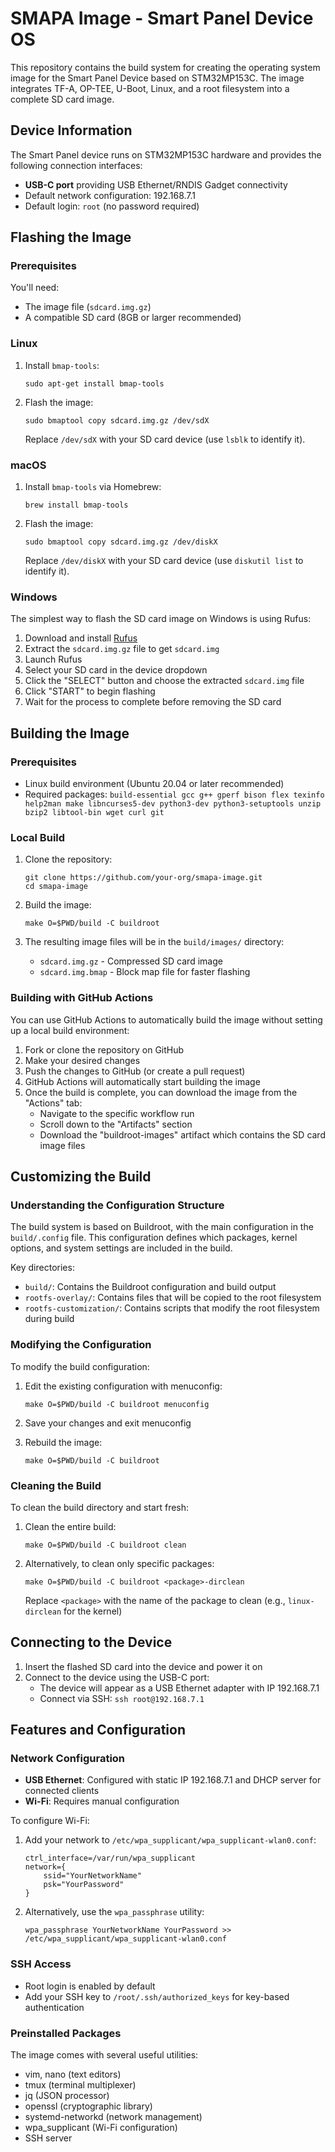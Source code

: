 # SMAPA Image - Smart Panel Device OS

This repository contains the build system for creating the operating system image for the Smart Panel Device based on STM32MP153C. The image integrates TF-A, OP-TEE, U-Boot, Linux, and a root filesystem into a complete SD card image.

## Device Information

The Smart Panel device runs on STM32MP153C hardware and provides the following connection interfaces:

- **USB-C port** providing USB Ethernet/RNDIS Gadget connectivity
- Default network configuration: 192.168.7.1
- Default login: `root` (no password required)

## Flashing the Image

### Prerequisites

You'll need:
- The image file (`sdcard.img.gz`)
- A compatible SD card (8GB or larger recommended)

### Linux

1. Install `bmap-tools`:
   ```
   sudo apt-get install bmap-tools
   ```

2. Flash the image:
   ```
   sudo bmaptool copy sdcard.img.gz /dev/sdX
   ```
   Replace `/dev/sdX` with your SD card device (use `lsblk` to identify it).

### macOS

1. Install `bmap-tools` via Homebrew:
   ```
   brew install bmap-tools
   ```

2. Flash the image:
   ```
   sudo bmaptool copy sdcard.img.gz /dev/diskX
   ```
   Replace `/dev/diskX` with your SD card device (use `diskutil list` to identify it).

### Windows

The simplest way to flash the SD card image on Windows is using Rufus:

1. Download and install [Rufus](https://rufus.ie/)
2. Extract the `sdcard.img.gz` file to get `sdcard.img`
3. Launch Rufus
4. Select your SD card in the device dropdown
5. Click the "SELECT" button and choose the extracted `sdcard.img` file
6. Click "START" to begin flashing
7. Wait for the process to complete before removing the SD card

## Building the Image

### Prerequisites

- Linux build environment (Ubuntu 20.04 or later recommended)
- Required packages: `build-essential gcc g++ gperf bison flex texinfo help2man make libncurses5-dev python3-dev python3-setuptools unzip bzip2 libtool-bin wget curl git`

### Local Build

1. Clone the repository:
   ```
   git clone https://github.com/your-org/smapa-image.git
   cd smapa-image
   ```

2. Build the image:
   ```
   make O=$PWD/build -C buildroot
   ```

3. The resulting image files will be in the `build/images/` directory:
   - `sdcard.img.gz` - Compressed SD card image
   - `sdcard.img.bmap` - Block map file for faster flashing

### Building with GitHub Actions

You can use GitHub Actions to automatically build the image without setting up a local build environment:

1. Fork or clone the repository on GitHub
2. Make your desired changes
3. Push the changes to GitHub (or create a pull request)
4. GitHub Actions will automatically start building the image
5. Once the build is complete, you can download the image from the "Actions" tab:
   - Navigate to the specific workflow run
   - Scroll down to the "Artifacts" section
   - Download the "buildroot-images" artifact which contains the SD card image files

## Customizing the Build

### Understanding the Configuration Structure

The build system is based on Buildroot, with the main configuration in the `build/.config` file. This configuration defines which packages, kernel options, and system settings are included in the build.

Key directories:
- `build/`: Contains the Buildroot configuration and build output
- `rootfs-overlay/`: Contains files that will be copied to the root filesystem
- `rootfs-customization/`: Contains scripts that modify the root filesystem during build

### Modifying the Configuration

To modify the build configuration:

1. Edit the existing configuration with menuconfig:
   ```
   make O=$PWD/build -C buildroot menuconfig
   ```

2. Save your changes and exit menuconfig

3. Rebuild the image:
   ```
   make O=$PWD/build -C buildroot
   ```

### Cleaning the Build

To clean the build directory and start fresh:

1. Clean the entire build:
   ```
   make O=$PWD/build -C buildroot clean
   ```

2. Alternatively, to clean only specific packages:
   ```
   make O=$PWD/build -C buildroot <package>-dirclean
   ```
   Replace `<package>` with the name of the package to clean (e.g., `linux-dirclean` for the kernel)

## Connecting to the Device

1. Insert the flashed SD card into the device and power it on
2. Connect to the device using the USB-C port:
   - The device will appear as a USB Ethernet adapter with IP 192.168.7.1
   - Connect via SSH: `ssh root@192.168.7.1`

## Features and Configuration

### Network Configuration

- **USB Ethernet**: Configured with static IP 192.168.7.1 and DHCP server for connected clients
- **Wi-Fi**: Requires manual configuration

To configure Wi-Fi:
1. Add your network to `/etc/wpa_supplicant/wpa_supplicant-wlan0.conf`:
   ```
   ctrl_interface=/var/run/wpa_supplicant
   network={
       ssid="YourNetworkName"
       psk="YourPassword"
   }
   ```
2. Alternatively, use the `wpa_passphrase` utility:
   ```
   wpa_passphrase YourNetworkName YourPassword >> /etc/wpa_supplicant/wpa_supplicant-wlan0.conf
   ```

### SSH Access

- Root login is enabled by default
- Add your SSH key to `/root/.ssh/authorized_keys` for key-based authentication

### Preinstalled Packages

The image comes with several useful utilities:
- vim, nano (text editors)
- tmux (terminal multiplexer)
- jq (JSON processor)
- openssl (cryptographic library)
- systemd-networkd (network management)
- wpa_supplicant (Wi-Fi configuration)
- SSH server